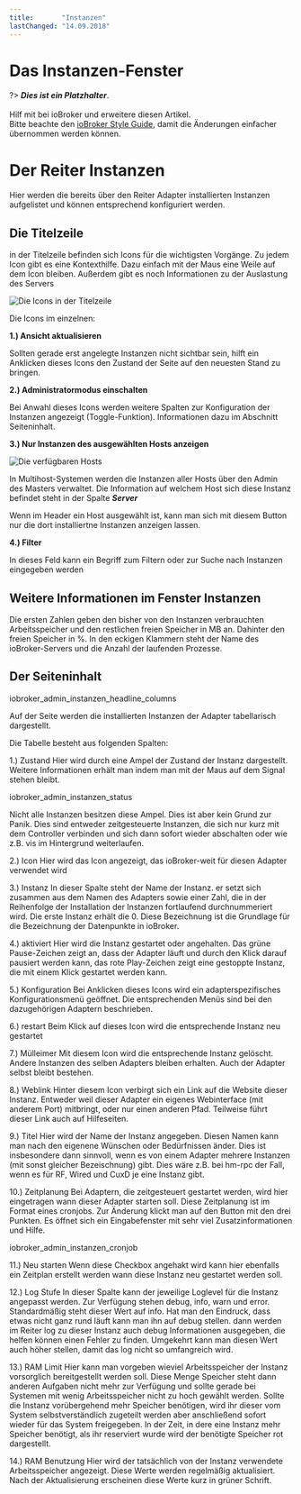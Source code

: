 ```yaml
---
title:       "Instanzen"
lastChanged: "14.09.2018"
---
```


# Das Instanzen-Fenster

?> ***Dies ist ein Platzhalter***.
   <br><br>
   Hilf mit bei ioBroker und erweitere diesen Artikel.  
   Bitte beachte den [ioBroker Style Guide](community/styleguidedoc),
   damit die Änderungen einfacher übernommen werden können.



# Der Reiter Instanzen
Hier werden die bereits über den Reiter Adapter installierten Instanzen aufgelistet und können entsprechend konfiguriert werden.

## Die Titelzeile
in der Titelzeile befinden sich Icons für die wichtigsten Vorgänge. Zu jedem Icon gibt es eine Kontexthilfe. Dazu einfach mit der Maus eine Weile auf dem Icon bleiben. Außerdem gibt es noch Informationen zu der Auslastung des Servers

![Die Icons in der Titelzeile](/media/ADMIN_Instanzen_numbers.png)

Die Icons im einzelnen:

**1.)  Ansicht aktualisieren**

Sollten gerade erst angelegte Instanzen nicht sichtbar sein, hilft ein Anklicken dieses Icons den Zustand der Seite auf den neuesten Stand zu bringen.

**2.) Administratormodus einschalten**

Bei Anwahl dieses Icons werden weitere Spalten zur Konfiguration der Instanzen angezeigt (Toggle-Funktion). Informationen dazu im Abschnitt Seiteninhalt.


**3.) Nur Instanzen des ausgewählten Hosts anzeigen**

![Die verfügbaren Hosts](/media/ADMIN_Instanzen_hosts.png)

In Multihost-Systemen werden die Instanzen aller Hosts über den Admin des Masters verwaltet. Die Information 
auf welchem Host sich diese Instanz befindet steht in der Spalte ***Server***

Wenn im Header ein Host ausgewählt ist, kann man sich mit diesem Button nur die dort installiertne Instanzen anzeigen lassen.




**4.) Filter**

In dieses Feld kann ein Begriff zum Filtern oder zur Suche nach Instanzen eingegeben werden


## Weitere Informationen im Fenster Instanzen


Die ersten Zahlen geben den bisher von den Instanzen verbrauchten Arbeitsspeicher und den restlichen freien Speicher in MB an. Dahinter den freien Speicher in %. In den eckigen Klammern steht der Name des ioBroker-Servers und die Anzahl der laufenden Prozesse.

## Der Seiteninhalt
iobroker_admin_instanzen_headline_columns

Auf der Seite werden die installierten Instanzen der Adapter tabellarisch dargestellt.

Die Tabelle besteht aus folgenden Spalten:

1.) Zustand
Hier wird durch eine Ampel der Zustand der Instanz dargestellt. Weitere Informationen erhält man indem man mit der Maus auf dem Signal stehen bleibt.

iobroker_admin_instanzen_status

Nicht alle Instanzen besitzen diese Ampel. Dies ist aber kein Grund zur Panik. Dies sind entweder zeitgesteuerte Instanzen, die sich nur kurz mit dem Controller verbinden und sich dann sofort wieder abschalten oder wie z.B. vis im Hintergrund weiterlaufen.

2.) Icon
Hier wird das Icon angezeigt, das ioBroker-weit für diesen Adapter verwendet wird

3.) Instanz
In dieser Spalte steht der Name der Instanz. er setzt sich zusammen aus dem Namen des Adapters sowie einer Zahl, die in der Reihenfolge der Installation der Instanzen fortlaufend durchnummeriert wird. Die erste Instanz erhält die 0. Diese Bezeichnung ist die Grundlage für die Bezeichnung der Datenpunkte in ioBroker.

4.) aktiviert
Hier wird die Instanz gestartet oder angehalten. Das grüne Pause-Zeichen zeigt an, dass der Adapter läuft und durch den Klick darauf pausiert werden kann, das rote Play-Zeichen zeigt eine gestoppte Instanz, die mit einem Klick gestartet werden kann.

5.) Konfiguration
Bei Anklicken dieses Icons wird ein adapterspezifisches Konfigurationsmenü geöffnet. Die entsprechenden Menüs sind bei den dazugehörigen Adaptern beschrieben.

6.) restart
Beim Klick auf dieses Icon wird die entsprechende Instanz neu gestartet

7.) Mülleimer
Mit diesem Icon wird die entsprechende Instanz gelöscht. Andere Instanzen des selben Adapters bleiben erhalten. Auch der Adapter selbst bleibt bestehen.

8.) Weblink
Hinter diesem Icon verbirgt sich ein Link auf die Website dieser Instanz. Entweder weil dieser Adapter ein eigenes Webinterface (mit anderem Port) mitbringt, oder nur einen anderen Pfad. Teilweise führt dieser Link auch auf Hilfeseiten.

9.) Titel
Hier wird der Name der Instanz angegeben. Diesen Namen kann man nach den eigenene Wünschen oder Bedürfnissen änder. Dies ist insbesondere dann sinnvoll, wenn es von einem Adapter mehrere Instanzen (mit sonst gleicher Bezeischnung) gibt. Dies wäre z.B. bei hm-rpc der Fall, wenn es für RF, Wired und CuxD je eine Instanz gibt.

10.) Zeitplanung
Bei Adaptern, die zeitgesteuert gestartet werden, wird hier eingetragen wann dieser Adapter starten soll. Diese Zeitplanung ist im Format eines cronjobs. Zur Änderung klickt man auf den Button mit den drei Punkten. Es öffnet sich ein Eingabefenster mit sehr viel Zusatzinformationen und Hilfe.

iobroker_admin_instanzen_cronjob

11.) Neu starten
Wenn diese Checkbox angehakt wird kann hier ebenfalls ein Zeitplan erstellt werden wann diese Instanz neu gestartet werden soll.

12.) Log Stufe
In dieser Spalte kann der jeweilige Loglevel für die Instanz angepasst werden. Zur Verfügung stehen debug, info, warn und error. Standardmäßig steht dieser Wert auf info. Hat man den Eindruck, dass etwas nicht ganz rund läuft kann man ihn auf debug stellen. dann werden im Reiter log zu dieser Instanz auch debug Informationen ausgegeben, die helfen können einen Fehler zu finden. Umgekehrt kann man diesen Wert auch höher stellen, damit das log nicht so umfangreich wird.

13.) RAM Limit
Hier kann man vorgeben wieviel Arbeitsspeicher der Instanz vorsorglich bereitgestellt werden soll. Diese Menge Speicher steht dann anderen Aufgaben nicht mehr zur Verfügung und sollte gerade bei Systemen mit wenig Arbeitsspeicher nicht zu hoch gewählt werden. Sollte die Instanz vorübergehend mehr Speicher benötigen, wird ihr dieser vom System selbstverständlich zugeteilt werden aber anschließend sofort wieder für das System freigegeben. In der Zeit, in dere eine Instanz mehr Speicher benötigt, als ihr reserviert wurde wird der benötigte Speicher rot dargestellt.

14.) RAM Benutzung
Hier wird der tatsächlich von der Instanz verwendete Arbeitsspeicher angezeigt. Diese Werte werden regelmäßig aktualisiert. Nach der Aktualisierung erscheinen diese Werte kurz in grüner Schrift.